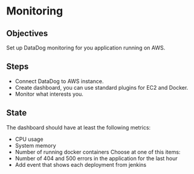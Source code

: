# Monitoring
## Objectives
Set up DataDog monitoring for you application running on AWS.

## Steps
* Connect DataDog to AWS instance. 
* Create dashboard, you can use standard plugins for EC2 and Docker.
* Monitor what interests you.

## State
The dashboard should have at least the following metrics:
* CPU usage
* System memory
* Number of running docker containers
Choose at one of this items:
* Number of 404 and 500 errors in the application for the last hour
* Add event that shows each deployment from jenkins

